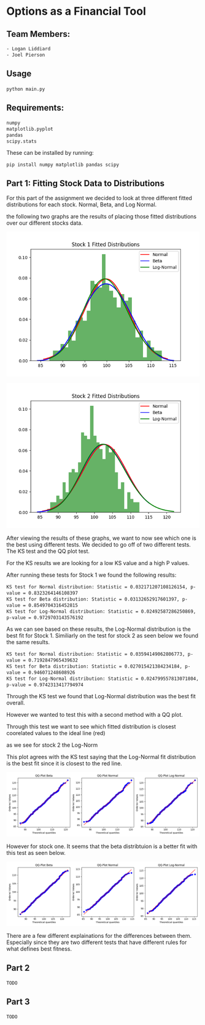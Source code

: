 # Options as a Financial Tool

## Team Members:
    - Logan Liddiard
    - Joel Pierson

## Usage

`python main.py`

## Requirements:

    numpy
    matplotlib.pyplot
    pandas
    scipy.stats

These can be installed by running:
```
pip install numpy matplotlib pandas scipy
```

## Part 1: Fitting Stock Data to Distributions

For this part of the assignment we decided to look at three different fitted distributions for each stock. Normal, Beta, and Log Normal.

the following two graphs are the results of placing those fitted distributions over our different stocks data.

<p align="center">
  <img src="stock1_distributions.png" alt="stock1 dist">
</p>

<p align="center">
  <img src="stock2_distributions.png" alt="stock2 dist">
</p>

After viewing the results of these graphs, we want to now see which one is the best using different tests. We decided to go off of two different tests. The KS test and the QQ plot test.

For the KS results we are looking for a low KS value and a high P values.

After running these tests for Stock 1 we found the following results:

    KS test for Normal distribution: Statistic = 0.032171207108126154, p-value = 0.8323264146108397
    KS test for Beta distribution: Statistic = 0.03132652917601397, p-value = 0.8549704316452815
    KS test for Log-Normal distribution: Statistic = 0.02492587286250869, p-value = 0.9729703143576192

As we can see based on these results, the Log-Normal distribution is the best fit for Stock 1. Similiarly on the test for stock 2 as seen below we found the same results.

    KS test for Normal distribution: Statistic = 0.03594149062806773, p-value = 0.7192847965439632
    KS test for Beta distribution: Statistic = 0.027015421384234184, p-value = 0.946071248608926
    KS test for Log-Normal distribution: Statistic = 0.024799557813071804, p-value = 0.9742313417794974

Through the KS test we found that Log-Normal distribution was the best fit overall.

However we wanted to test this with a second method with a QQ plot.

Through this test we want to see which fitted distribution is closest coorelated values to the ideal line (red)

as we see for stock 2 the Log-Norm

This plot agrees with the KS test saying that the Log-Normal fit distribution is the best fit since it is closest to the red line.


<p align="center">
  <img src="Stock 2_best.png" alt="stock2 dist">
</p>

However for stock one. It seems that the beta distribtuion is a better fit with this test as seen below.

<p align="center">
  <img src="Stock 1_best.png" alt="stock2 dist">
</p>

There are a few different explainations for the differences between them. Especially since they are two different tests that have different rules for what defines best fitness. 

## Part 2

    TODO


## Part 3

    TODO